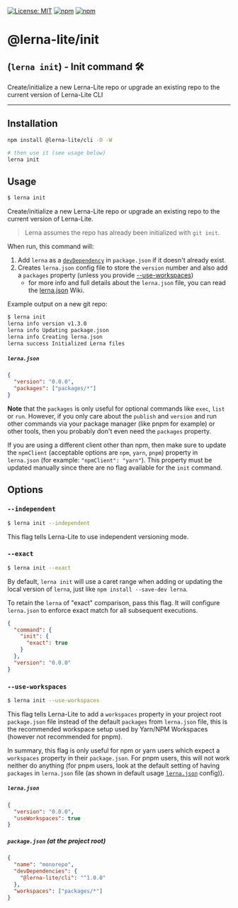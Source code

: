 [![License: MIT](https://img.shields.io/badge/License-MIT-yellow.svg)](https://opensource.org/licenses/MIT)
[![npm](https://img.shields.io/npm/dy/@lerna-lite/init?color=forest)](https://www.npmjs.com/package/@lerna-lite/init)
[![npm](https://img.shields.io/npm/v/@lerna-lite/init.svg?logo=npm&logoColor=fff)](https://www.npmjs.com/package/@lerna-lite/init)

# @lerna-lite/init

## (`lerna init`) - Init command 🛠️

Create/initialize a new Lerna-Lite repo or upgrade an existing repo to the current version of Lerna-Lite CLI

---

## Installation

```sh
npm install @lerna-lite/cli -D -W

# then use it (see usage below)
lerna init
```

## Usage

```sh
$ lerna init
```

Create/initialize a new Lerna-Lite repo or upgrade an existing repo to the current version of Lerna-Lite.

> Lerna assumes the repo has already been initialized with `git init`.

When run, this command will:

1. Add `lerna` as a [`devDependency`](https://docs.npmjs.com/files/package.json#devdependencies) in `package.json` if it doesn't already exist.
2. Creates `lerna.json` config file to store the `version` number and also add a `packages` property (unless you provide [--use-workspaces](#--use-workspaces))
   - for more info and full details about the `lerna.json` file, you can read the [lerna.json](https://github.com/lerna-lite/lerna-lite/wiki/lerna.json) Wiki.

Example output on a new git repo:

```sh
$ lerna init
lerna info version v1.3.0
lerna info Updating package.json
lerna info Creating lerna.json
lerna success Initialized Lerna files
```

##### `lerna.json`

```json
{
  "version": "0.0.0",
  "packages": ["packages/*"]
}
```

**Note** that the `packages` is only useful for optional commands like `exec`, `list` or `run`. However, if you only care about the `publish` and `version` and run other commands via your package manager (like pnpm for example) or other tools, then you probably don't even need the `packages` property.

If you are using a different client other than npm, then make sure to update the `npmClient` (acceptable options are `npm`, `yarn`, `pnpm`) property in `lerna.json` (for example: `"npmClient": "yarn"`). This property must be updated manually since there are no flag available for the `init` command.

## Options

### `--independent`

```sh
$ lerna init --independent
```

This flag tells Lerna-Lite to use independent versioning mode.

### `--exact`

```sh
$ lerna init --exact
```

By default, `lerna init` will use a caret range when adding or updating
the local version of `lerna`, just like `npm install --save-dev lerna`.

To retain the `lerna` of "exact" comparison, pass this flag.
It will configure `lerna.json` to enforce exact match for all subsequent executions.

```json
{
  "command": {
    "init": {
      "exact": true
    }
  },
  "version": "0.0.0"
}
```

### `--use-workspaces`

```sh
$ lerna init --use-workspaces
```

This flag tells Lerna-Lite to add a `workspaces` property in your project root `package.json` file instead of the default `packages` from `lerna.json` file, this is the recommended workspace setup used by Yarn/NPM Workspaces (however not recommended for pnpm).

In summary, this flag is only useful for npm or yarn users which expect a `workspaces` property in their `package.json`. For pnpm users, this will not work neither do anything (for pnpm users, look at the default setting of having `packages` in `lerna.json` file (as shown in default usage [`lerna.json`](#lernajson) config)).

##### `lerna.json`

```json
{
  "version": "0.0.0",
  "useWorkspaces": true
}
```

##### `package.json` (at the project root)

```json
{
  "name": "monorepo",
  "devDependencies": {
    "@lerna-lite/cli": "^1.0.0"
  },
  "workspaces": ["packages/*"]
}
```
